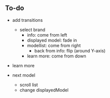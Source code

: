 ## To-do
- add transitions
    - select brand
        - info: come from left
        - displayed model: fade in
        - modellist: come from right
            - back from info: flip (around Y-axis)
        - learn more: come from down

- learn more

- next model
    - scroll list
    - change displayedModel

<!-- - responsive design -->